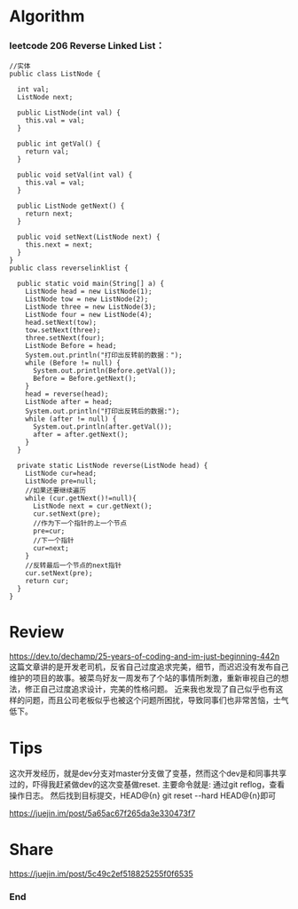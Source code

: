 # Algorithm
### leetcode 206 Reverse Linked List：
```
//实体
public class ListNode {

  int val;
  ListNode next;

  public ListNode(int val) {
    this.val = val;
  }

  public int getVal() {
    return val;
  }

  public void setVal(int val) {
    this.val = val;
  }

  public ListNode getNext() {
    return next;
  }

  public void setNext(ListNode next) {
    this.next = next;
  }
}
public class reverselinklist {

  public static void main(String[] a) {
    ListNode head = new ListNode(1);
    ListNode tow = new ListNode(2);
    ListNode three = new ListNode(3);
    ListNode four = new ListNode(4);
    head.setNext(tow);
    tow.setNext(three);
    three.setNext(four);
    ListNode Before = head;
    System.out.println("打印出反转前的数据：");
    while (Before != null) {
      System.out.println(Before.getVal());
      Before = Before.getNext();
    }
    head = reverse(head);
    ListNode after = head;
    System.out.println("打印出反转后的数据:");
    while (after != null) {
      System.out.println(after.getVal());
      after = after.getNext();
    }
  }

  private static ListNode reverse(ListNode head) {
    ListNode cur=head;
    ListNode pre=null;
    //如果还要继续遍历
    while (cur.getNext()!=null){
      ListNode next = cur.getNext();
      cur.setNext(pre);
      //作为下一个指针的上一个节点
      pre=cur;
      //下一个指针
      cur=next;
    }
    //反转最后一个节点的next指针
    cur.setNext(pre);
    return cur;
  }
}

```
# Review
https://dev.to/dechamp/25-years-of-coding-and-im-just-beginning-442n
这篇文章讲的是开发老司机，反省自己过度追求完美，细节，而迟迟没有发布自己维护的项目的故事。被菜鸟好友一周发布了个站的事情所刺激，重新审视自己的想法，修正自己过度追求设计，完美的性格问题。
近来我也发现了自己似乎也有这样的问题，而且公司老板似乎也被这个问题所困扰，导致同事们也非常苦恼，士气低下。
# Tips
这次开发经历，就是dev分支对master分支做了变基，然而这个dev是和同事共享过的，吓得我赶紧做dev的这次变基做reset.
主要命令就是:
通过git reflog，查看操作日志。
然后找到目标提交，HEAD@{n}
git reset --hard HEAD@{n}即可

https://juejin.im/post/5a65ac67f265da3e330473f7
# Share
https://juejin.im/post/5c49c2ef518825255f0f6535
### End